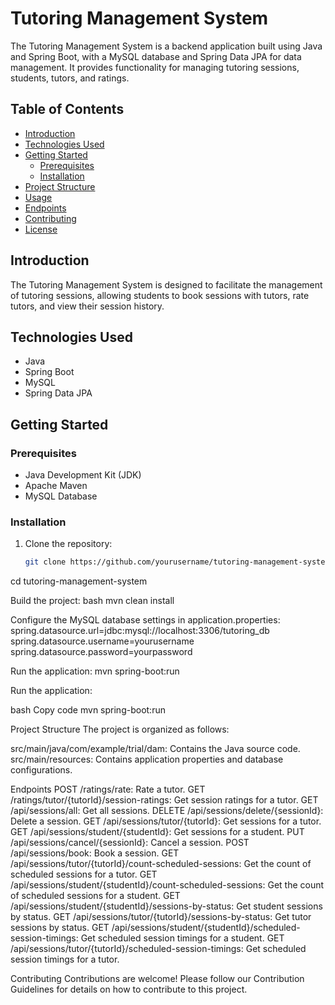# Tutoring Management System

The Tutoring Management System is a backend application built using Java and Spring Boot, with a MySQL database and Spring Data JPA for data management. It provides functionality for managing tutoring sessions, students, tutors, and ratings.

## Table of Contents

- [Introduction](#introduction)
- [Technologies Used](#technologies-used)
- [Getting Started](#getting-started)
  - [Prerequisites](#prerequisites)
  - [Installation](#installation)
- [Project Structure](#project-structure)
- [Usage](#usage)
- [Endpoints](#endpoints)
- [Contributing](#contributing)
- [License](#license)

## Introduction

The Tutoring Management System is designed to facilitate the management of tutoring sessions, allowing students to book sessions with tutors, rate tutors, and view their session history.

## Technologies Used

- Java
- Spring Boot
- MySQL
- Spring Data JPA

## Getting Started

### Prerequisites

- Java Development Kit (JDK)
- Apache Maven
- MySQL Database

### Installation

1. Clone the repository:

   ```bash
   git clone https://github.com/yourusername/tutoring-management-system.git


cd tutoring-management-system

Build the project:
bash
mvn clean install

Configure the MySQL database settings in application.properties:
spring.datasource.url=jdbc:mysql://localhost:3306/tutoring_db
spring.datasource.username=yourusername
spring.datasource.password=yourpassword

Run the application:
mvn spring-boot:run

Run the application:

bash
Copy code
mvn spring-boot:run

Project Structure
The project is organized as follows:

src/main/java/com/example/trial/dam: Contains the Java source code.
src/main/resources: Contains application properties and database configurations.


Endpoints
POST /ratings/rate: Rate a tutor.
GET /ratings/tutor/{tutorId}/session-ratings: Get session ratings for a tutor.
GET /api/sessions/all: Get all sessions.
DELETE /api/sessions/delete/{sessionId}: Delete a session.
GET /api/sessions/tutor/{tutorId}: Get sessions for a tutor.
GET /api/sessions/student/{studentId}: Get sessions for a student.
PUT /api/sessions/cancel/{sessionId}: Cancel a session.
POST /api/sessions/book: Book a session.
GET /api/sessions/tutor/{tutorId}/count-scheduled-sessions: Get the count of scheduled sessions for a tutor.
GET /api/sessions/student/{studentId}/count-scheduled-sessions: Get the count of scheduled sessions for a student.
GET /api/sessions/student/{studentId}/sessions-by-status: Get student sessions by status.
GET /api/sessions/tutor/{tutorId}/sessions-by-status: Get tutor sessions by status.
GET /api/sessions/student/{studentId}/scheduled-session-timings: Get scheduled session timings for a student.
GET /api/sessions/tutor/{tutorId}/scheduled-session-timings: Get scheduled session timings for a tutor.


Contributing
Contributions are welcome! Please follow our Contribution Guidelines for details on how to contribute to this project.

